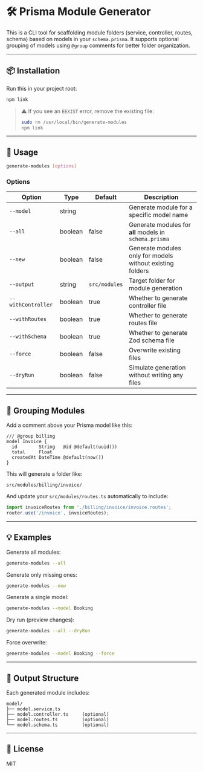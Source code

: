 # 🛠 Prisma Module Generator

This is a CLI tool for scaffolding module folders (service, controller, routes, schema) based on models in your `schema.prisma`. It supports optional grouping of models using `@group` comments for better folder organization.

---

## 📦 Installation

Run this in your project root:

```bash
npm link
```

> ⚠️ If you see an `EEXIST` error, remove the existing file:
>
> ```bash
> sudo rm /usr/local/bin/generate-modules
> npm link
> ```

---

## 🚀 Usage

```bash
generate-modules [options]
```

### Options

| Option              | Type      | Default     | Description                                                        |
|---------------------|-----------|-------------|--------------------------------------------------------------------|
| `--model`           | string    |             | Generate module for a specific model name                         |
| `--all`             | boolean   | false       | Generate modules for **all** models in `schema.prisma`            |
| `--new`             | boolean   | false       | Generate modules only for models without existing folders         |
| `--output`          | string    | `src/modules` | Target folder for module generation                              |
| `--withController`  | boolean   | true        | Whether to generate controller file                               |
| `--withRoutes`      | boolean   | true        | Whether to generate routes file                                   |
| `--withSchema`      | boolean   | true        | Whether to generate Zod schema file                               |
| `--force`           | boolean   | false       | Overwrite existing files                                          |
| `--dryRun`          | boolean   | false       | Simulate generation without writing any files                     |

---

## 🧩 Grouping Modules

Add a comment above your Prisma model like this:

```prisma
/// @group billing
model Invoice {
  id        String   @id @default(uuid())
  total     Float
  createdAt DateTime @default(now())
}
```

This will generate a folder like:

```
src/modules/billing/invoice/
```

And update your `src/modules/routes.ts` automatically to include:

```ts
import invoiceRoutes from './billing/invoice/invoice.routes';
router.use('/invoice', invoiceRoutes);
```

---

## 💡 Examples

Generate all modules:

```bash
generate-modules --all
```

Generate only missing ones:

```bash
generate-modules --new
```

Generate a single model:

```bash
generate-modules --model Booking
```

Dry run (preview changes):

```bash
generate-modules --all --dryRun
```

Force overwrite:

```bash
generate-modules --model Booking --force
```

---

## 📁 Output Structure

Each generated module includes:

```
model/
├── model.service.ts
├── model.controller.ts     (optional)
├── model.routes.ts         (optional)
└── model.schema.ts         (optional)
```

---

## 📜 License

MIT
